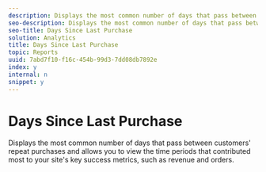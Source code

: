 ```yaml
---
description: Displays the most common number of days that pass between customers' repeat purchases and allows you to view the time periods that contributed most to your site's key success metrics, such as revenue and orders.
seo-description: Displays the most common number of days that pass between customers' repeat purchases and allows you to view the time periods that contributed most to your site's key success metrics, such as revenue and orders.
seo-title: Days Since Last Purchase
solution: Analytics
title: Days Since Last Purchase
topic: Reports
uuid: 7abd7f10-f16c-454b-99d3-7dd08db7892e
index: y
internal: n
snippet: y
---
```


# Days Since Last Purchase

Displays the most common number of days that pass between customers' repeat purchases and allows you to view the time periods that contributed most to your site's key success metrics, such as revenue and orders.

